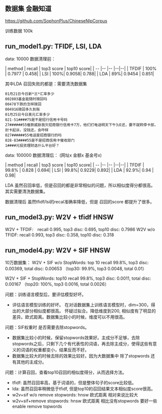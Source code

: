 
## 数据集 金融知道

https://github.com/SophonPlus/ChineseNlpCorpus

训练数据 100k

## run_model1.py:  TFIDF, LSI, LDA

data: 10000
数据清理前：

| method | recall | top3 score | top10 score|
| -- |-- |-- |--|--|
| TFDIF | 100% | 0.7977 | 0.458|
| LSI | 100%| 0.9058| 0.788|
| LDA | 89%| 0.9454 | 0.851|

其中LDA 召回失败的都是：需要清洗数据集

    01月21日今日新*兰*汇率多少
    002803基金能随时赎回吗
    00478下跌的怎样赎回
    004916赎回多久到账
    01月25日今日美元汇率多少 
    021-51####75是不是招行信用卡号码 
    27######55催款威胁我欠招商银行信用卡7万，他们打电话明天下午3点还，要不就转停卡部，封卡起诉，没钱还，会咋样
    027######55电话是招商银行的吗
    028-83####55是不是招商信用卡催收部门
    1####元投资理财选什么平台好？


data: 100000
数据清理后： (网址x  金额x  基金号x)

| method | recall | top3 score | top10 score|
| -- |-- |-- |--|--|
| TFDIF | 99.8% | 0.828 | 0.694|
| LSI | 99.8%| 0.9229| 0.892| 
| LDA | 92.9%| 0.94 | 0.98|

LDA 虽然召回率低，但是召回的都是非常相似的问题，所以相似度得分都很高。其实需要清洗数据集。

数据清理后 虽然tfidf/lsi的recal准确率降低，但是 召回的score 都提升了很多。



## run_model3.py: W2V + tfidf  HNSW

W2V  +  TFDIF:　recall 0.995, top3 disc: 0.695, top10 disc: 0.7986
W2V w/o TFIDF:  recall 0.993, top3 disc: 0.358, top10 disc: 0.318

## run_model4.py: W2V + SIF HNSW
10万数据集：
W2V + SIF w/o StopWords: top 10 recall 99.8%, top3 disc: 0.00369, total disc: 0.00653
                    （top30: 99.9%, top3 0.0048, total 0.01）

W2V + SIF + StopWords: top10 recall 99.8%, top3 disc: 0.0011,  total disc: 0.00167
                     （top20: 100%, top3 0.0016, total 0.0026）

问题：训练语言模型后，要评估模型好坏。
- 评估语言模型训练的好坏。 在对话数据集上训练语言模型时，dim=300，得出的大部分相似度都很高。 怀疑过拟合。降低维度到200, 相似度有了明显的差异。欧式距离。数据集比较小的时候，维度可以不用很高。

问题：SIF权重时 是否需要去除stopwords。
- 数据集比较小的时候，保留stopwords效果好。主成分不足够，去除stopwords之后，只剩下几个有代表性的词语，再去除主成分，使得这些有意义的词语的权重都变小，结果反而不好。
- 数据集比较大的时候去除的效果比较好。因为大数据集中 除了stopwords 还有其他的主成分。

问题：计算召回，查看top10召回的相似度得分，从而选择方法。
- tfidf: 虽然召回率高，基于词语的，但是整体句子的score比较低。
- lda: 虽然召回率稍微低于tfidf, 但是top10的召回结果文本相似度score很高。
- w2v+sif w/o remove stopwords: hnsw 欧式距离 相对来说比较大
- w2v+sif+remove stopwords: hnsw 欧式距离 相比没有stopwords 要好一些  enable remove topwords




